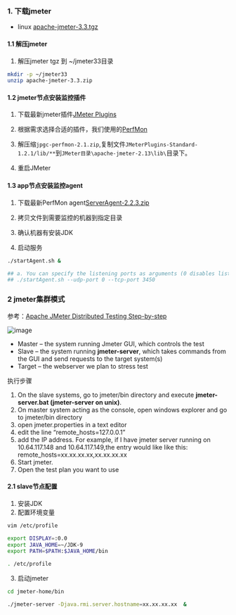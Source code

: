 ### 1. 下载jmeter

+ linux [apache-jmeter-3.3.tgz](http://jmeter.apache.org/download_jmeter.cgi)

#### 1.1 解压jmeter

1. 解压jmeter tgz 到 ~/jmeter33目录

```sh
mkdir -p ~/jmeter33
unzip apache-jmeter-3.3.zip
```

#### 1.2 jmeter节点安装监控插件

1. 下载最新jmeter插件[JMeter Plugins](http://jmeter-plugins.org/downloads/all/#Latest-Stable-Release)

2. 根据需求选择合适的插件，我们使用的[PerfMon](https://jmeter-plugins.org/wiki/PerfMon/)

3. 解压缩`jpgc-perfmon-2.1.zip`,复制文件`JMeterPlugins-Standard-1.2.1/lib/**`到`JMeter目录\apache-jmeter-2.13\lib\`目录下。

4. 重启JMeter

#### 1.3 app节点安装监控agent

 1. 下载最新PerfMon agent[ServerAgent-2.2.3.zip](https://github.com/undera/perfmon-agent/blob/master/README.md)

 2.  拷贝文件到需要监控的机器到指定目录

 3.  确认机器有安装JDK

 4.  启动服务
 
 ```sh
 ./startAgent.sh &

## a. You can specify the listening ports as arguments (0 disables listening), default is 4444:
## ./startAgent.sh --udp-port 0 --tcp-port 3450
 ```
 
 ### 2 jmeter集群模式

参考：[Apache JMeter Distributed Testing Step-by-step](http://jmeter.apache.org/usermanual/jmeter_distributed_testing_step_by_step.html)

![image](http://jmeter.apache.org/images/screenshots/distributed-names.svg)

+ Master – the system running Jmeter GUI, which controls the test
+ Slave – the system running **jmeter-server**, which takes commands from the GUI and send requests to the target system(s)
+ Target – the webserver we plan to stress test

执行步骤

1. On the slave systems, go to jmeter/bin directory and execute **jmeter-server.bat (jmeter-server on unix)**.
2. On master system acting as the console, open windows explorer and go to jmeter/bin directory
3. open jmeter.properties in a text editor 
4. edit the line “remote_hosts=127.0.0.1”
5. add the IP address. For example, if I have jmeter server running on 10.64.117.148 and 10.64.117.149,the entry would like like this:
   remote_hosts=xx.xx.xx.xx,xx.xx.xx.xx
6. Start jmeter.
7. Open the test plan you want to use

#### 2.1 slave节点配置

1. 安装JDK
2. 配置环境变量

```sh
vim /etc/profile

export DISPLAY=:0.0
export JAVA_HOME=~/JDK-9
export PATH=$PATH:$JAVA_HOME/bin

. /etc/profile
```
3. 启动jmeter

```sh
cd jmeter-home/bin

./jmeter-server -Djava.rmi.server.hostname=xx.xx.xx.xx  &
```

